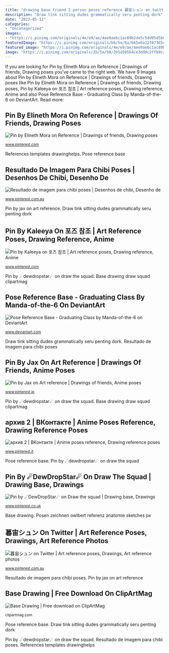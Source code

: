 ```yaml
---
title: "drawing base friend 2 person poses reference 暮宙シュン on twitter"
description: "Draw tink sitting dudes grammatically seru penting dork"
date: "2022-05-12"
categories:
- "Uncategorized"
images:
- "https://i.pinimg.com/originals/4e/e9/ae/4ee9ae6c1ac89b2de5c5dd95d5b0adb3.jpg"
featuredImage: "https://i.pinimg.com/originals/b6/5e/6a/b65e6a12f87365e69a46ee317b88ef15.jpg"
featured_image: "https://i.pinimg.com/originals/4e/e9/ae/4ee9ae6c1ac89b2de5c5dd95d5b0adb3.jpg"
image: "https://i.pinimg.com/originals/2b/5a/50/2b5a50564ce3dd0c2ffb9ca1f7beb747.jpg"
---
```


If you are looking for Pin by Elineth Mora on Reference | Drawings of friends, Drawing poses you've came to the right web. We have 9 Images about Pin by Elineth Mora on Reference | Drawings of friends, Drawing poses like Pin by Elineth Mora on Reference | Drawings of friends, Drawing poses, Pin by Kaleeya on 포즈 참조 | Art reference poses, Drawing reference, Anime and also Pose Reference Base - Graduating Class by Manda-of-the-6 on DeviantArt. Read more:

## Pin By Elineth Mora On Reference | Drawings Of Friends, Drawing Poses

![Pin by Elineth Mora on Reference | Drawings of friends, Drawing poses](https://i.pinimg.com/originals/ee/8f/2f/ee8f2f0f62d4099c61e7767e3618249f.png "Ych bases chibi chibis leniproduction referencias resultado visiter otp ocs")

<small>www.pinterest.com</small>

References templates drawinghelps. Pose reference base

## Resultado De Imagem Para Chibi Poses | Desenhos De Chibi, Desenho De

![Resultado de imagem para chibi poses | Desenhos de chibi, Desenho de](https://i.pinimg.com/originals/2b/5a/50/2b5a50564ce3dd0c2ffb9ca1f7beb747.jpg "Ych bases chibi chibis leniproduction referencias resultado visiter otp ocs")

<small>www.pinterest.com.au</small>

Pin by jax on art reference. Draw tink sitting dudes grammatically seru penting dork

## Pin By Kaleeya On 포즈 참조 | Art Reference Poses, Drawing Reference, Anime

![Pin by Kaleeya on 포즈 참조 | Art reference poses, Drawing reference, Anime](https://i.pinimg.com/736x/fa/1a/0a/fa1a0a43ee8ffd30877bf352020bba14.jpg "Resultado de imagem para chibi poses")

<small>www.pinterest.com</small>

Pin by ☄dewdropstar☄ on draw the squad. Base drawing draw squad clipartmag

## Pose Reference Base - Graduating Class By Manda-of-the-6 On DeviantArt

![Pose Reference Base - Graduating Class by Manda-of-the-6 on DeviantArt](https://images-wixmp-ed30a86b8c4ca887773594c2.wixmp.com/i/db31d02b-6ad4-461f-b305-e1502af9f759/d8yqmom-42e96478-f3a8-40d9-acbc-6323419e4736.png/v1/fill/w_853,h_467,q_80,strp/pose_reference_base___graduating_class_by_manda_of_the_6_d8yqmom-fullview.jpg "Pin by ☄dewdropstar☄ on draw the squad")

<small>www.deviantart.com</small>

Draw tink sitting dudes grammatically seru penting dork. Resultado de imagem para chibi poses

## Pin By Jax On Art Reference | Drawings Of Friends, Anime Poses

![Pin by Jax on Art reference | Drawings of friends, Anime poses](https://i.pinimg.com/originals/b6/5e/6a/b65e6a12f87365e69a46ee317b88ef15.jpg "Posen zeichnen owlbert referenz anatomie sketches px")

<small>www.pinterest.jp</small>

Pin by ☄dewdropstar☄ on draw the squad. Base drawing draw squad clipartmag

## архив 2 | ВКонтакте | Anime Poses Reference, Drawing Reference Poses

![архив 2 | ВКонтакте | Anime poses reference, Drawing reference poses](https://i.pinimg.com/originals/4e/e9/ae/4ee9ae6c1ac89b2de5c5dd95d5b0adb3.jpg "Base drawing")

<small>www.pinterest.it</small>

Pose reference base. Pin by ☄dewdropstar☄ on draw the squad

## Pin By ☄DewDropStar☄ On Draw The Squad | Drawing Base, Drawings

![Pin by ☄DewDropStar☄ on Draw the squad | Drawing base, Drawings](https://i.pinimg.com/originals/8c/d9/ec/8cd9eccedc72ba679f540c4205d444b7.png "Reference pose base class graduating manda")

<small>www.pinterest.co.uk</small>

Base drawing. Posen zeichnen owlbert referenz anatomie sketches px

## 暮宙シュン On Twitter | Art Reference Poses, Drawings, Art Reference Photos

![暮宙シュン on Twitter | Art reference poses, Drawings, Art reference photos](https://i.pinimg.com/originals/be/95/ea/be95ea4de7149c4e605558bb0c53c4a0.png "Base drawing draw squad clipartmag")

<small>www.pinterest.com.au</small>

Resultado de imagem para chibi poses. Pin by jax on art reference

## Base Drawing | Free Download On ClipArtMag

![Base Drawing | Free download on ClipArtMag](http://clipartmag.com/image/base-drawing-36.png "暮宙シュン on twitter")

<small>clipartmag.com</small>

Pose reference base. Draw tink sitting dudes grammatically seru penting dork

Pin by ☄dewdropstar☄ on draw the squad. Resultado de imagem para chibi poses. References templates drawinghelps
